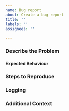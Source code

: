 ```yaml
---
name: Bug report
about: Create a bug report
title: ''
labels: ''
assignees: ''

---
```


### Describe the Problem

<!--A clear and concise description of what the bug is -->

#### Expected Behaviour

<!--A clear and concise description of what you expected to happen -->

### Steps to Reproduce

<!-- Add steps to reproduce the bug -->

### Logging

<!-- Attach a wireshark capture if applicable -->
<!-- Add logs from the device, including a stack trace, if applicable -->

### Additional Context

<!-- Add any other context about the problem here -->
